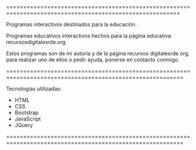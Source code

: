 =========================================================================================================

Programas interactivos destinados para la educación.

Programas educativos interactivos hechos para la página educativa: recursosdigitalesrde.org

Estos programas son de mi autoría y de la pagina recursos digitalesrde.org, para realizar uno
de ellos o pedir ayuda, ponerse en contacto conmigo.

==========================================================================================================

Tecnologías utilizadas: 

-	HTML
-	CSS
-	Bootstrap
-	JavaScript
-	JQuery

==========================================================================================================